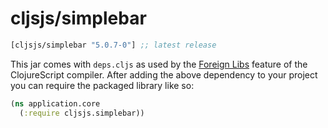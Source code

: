 # cljsjs/simplebar

[](dependency)
```clojure
[cljsjs/simplebar "5.0.7-0"] ;; latest release
```
[](/dependency)

This jar comes with `deps.cljs` as used by the [Foreign Libs][flibs] feature
of the ClojureScript compiler. After adding the above dependency to your project
you can require the packaged library like so:

```clojure
(ns application.core
  (:require cljsjs.simplebar))
```

[flibs]: https://clojurescript.org/reference/packaging-foreign-deps
